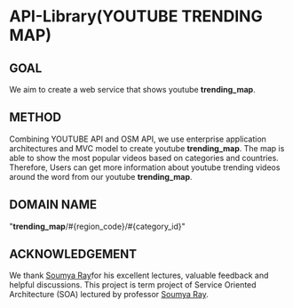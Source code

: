 # API-Library(YOUTUBE TRENDING MAP)

## GOAL

We aim to create a web service that shows youtube **trending_map**.

## METHOD

Combining YOUTUBE API and OSM API, we use enterprise application architectures and MVC model to create youtube **trending_map**. The map is able to show the most popular videos based on categories and countries. Therefore, Users can get more information about youtube trending videos around the word from our youtube **trending_map**.

## DOMAIN NAME

"**trending_map**/#{region_code}/#{category_id}"

## ACKNOWLEDGEMENT

We thank [Soumya Ray](https://soumyaray.com/)for his excellent lectures, valuable feedback and helpful discussions. This project is term project of Service Oriented Architecture (SOA) lectured by professor [Soumya Ray](https://soumyaray.com/).
